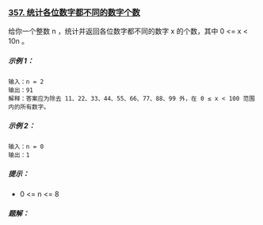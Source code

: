 ### [357. 统计各位数字都不同的数字个数](https://leetcode.cn/problems/count-numbers-with-unique-digits/)
给你一个整数 n ，统计并返回各位数字都不同的数字 x 的个数，其中 0 <= x < 10n 。


##### 示例 1：
```
输入：n = 2
输出：91
解释：答案应为除去 11、22、33、44、55、66、77、88、99 外，在 0 ≤ x < 100 范围内的所有数字。
```

##### 示例 2：
```
输入：n = 0
输出：1
```

##### 提示：
- 0 <= n <= 8

##### 题解：
```rust

```
